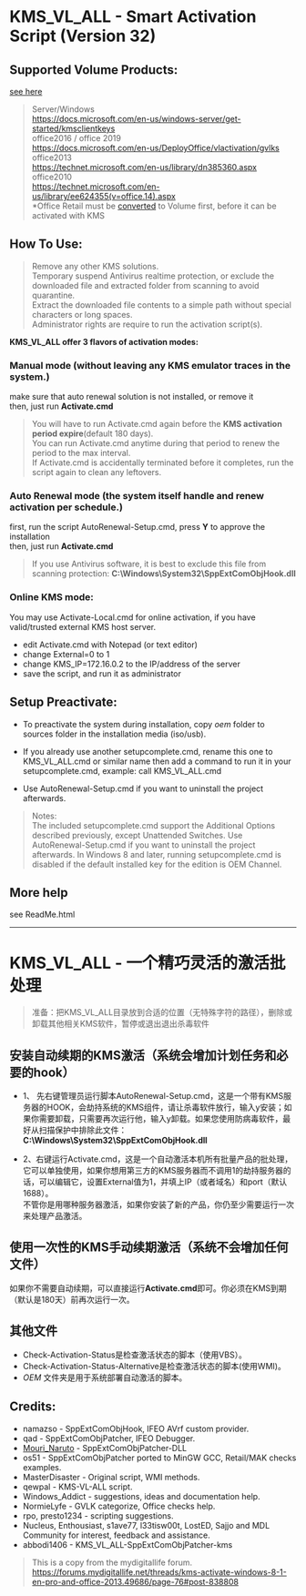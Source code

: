 # KMS_VL_ALL - Smart Activation Script (Version 32)

## Supported Volume Products:  
[see here](https://github.com/lixuy/vlmcsd#valid-apps)
>Server/Windows  
https://docs.microsoft.com/en-us/windows-server/get-started/kmsclientkeys  
office2016 / office 2019  
https://docs.microsoft.com/en-us/DeployOffice/vlactivation/gvlks   
office2013   
https://technet.microsoft.com/en-us/library/dn385360.aspx   
office2010  
https://technet.microsoft.com/en-us/library/ee624355(v=office.14).aspx   
*Office Retail must be [converted](https://github.com/kkkgo/office-C2R-to-VOL) to Volume first, before it can be activated with KMS
## How To Use:
>Remove any other KMS solutions.  
Temporary suspend Antivirus realtime protection, or exclude the downloaded file and extracted folder from scanning to avoid quarantine.  
Extract the downloaded file contents to a simple path without special characters or long spaces.  
Administrator rights are require to run the activation script(s).  

**KMS_VL_ALL offer 3 flavors of activation modes:**
### Manual mode (without leaving any KMS emulator traces in the system.)
make sure that auto renewal solution is not installed, or remove it  
then, just run **Activate.cmd**  

>You will have to run Activate.cmd again before the **KMS activation period expire**(default 180 days).  
You can run Activate.cmd anytime during that period to renew the period to the max interval.  
If Activate.cmd is accidentally terminated before it completes, run the script again to clean any leftovers.  

### Auto Renewal mode (the system itself handle and renew activation per schedule.)
first, run the script AutoRenewal-Setup.cmd, press **Y** to approve the installation  
then, just run **Activate.cmd**  

>If you use Antivirus software, it is best to exclude this file from scanning protection:
**C:\Windows\System32\SppExtComObjHook.dll**

### Online KMS mode:

You may use Activate-Local.cmd for online activation,
if you have valid/trusted external KMS host server.
 - edit Activate.cmd with Notepad (or text editor)
 - change External=0 to 1
 - change KMS_IP=172.16.0.2 to the IP/address of the server
 - save the script, and run it as administrator

## Setup Preactivate:

 - To preactivate the system during installation, copy $oem$ folder to sources folder in the installation media (iso/usb).

 - If you already use another setupcomplete.cmd, rename this one to KMS_VL_ALL.cmd or similar name
then add a command to run it in your setupcomplete.cmd, example:
call KMS_VL_ALL.cmd

 - Use AutoRenewal-Setup.cmd if you want to uninstall the project afterwards.

>Notes:  
The included setupcomplete.cmd support the Additional Options described previously, except Unattended Switches.
Use AutoRenewal-Setup.cmd if you want to uninstall the project afterwards.
In Windows 8 and later, running setupcomplete.cmd is disabled if the default installed key for the edition is OEM Channel.

## More help
see ReadMe.html

* * *
# KMS_VL_ALL - 一个精巧灵活的激活批处理
>准备：把KMS_VL_ALL目录放到合适的位置（无特殊字符的路径），删除或卸载其他相关KMS软件，暂停或退出退出杀毒软件  
## 安装自动续期的KMS激活（系统会增加计划任务和必要的hook）
  - 1、
 先右键管理员运行脚本AutoRenewal-Setup.cmd，这是一个带有KMS服务器的HOOK，会劫持系统的KMS组件，请让杀毒软件放行，输入y安装；如果你需要卸载，只需要再次运行他，输入y卸载。如果您使用防病毒软件，最好从扫描保护中排除此文件：
**C:\Windows\System32\SppExtComObjHook.dll**
 
  - 2、右键运行Activate.cmd，这是一个自动激活本机所有批量产品的批处理，它可以单独使用，如果你想用第三方的KMS服务器而不调用1的劫持服务器的话，可以编辑它，设置External值为1，并填上IP（或者域名）和port（默认1688）。  
  不管你是用哪种服务器激活，如果你安装了新的产品，你仍至少需要运行一次来处理产品激活。

## 使用一次性的KMS手动续期激活（系统不会增加任何文件）
如果你不需要自动续期，可以直接运行**Activate.cmd**即可。你必须在KMS到期（默认是180天）前再次运行一次。 

## 其他文件
 - Check-Activation-Status是检查激活状态的脚本（使用VBS）。  
 - Check-Activation-Status-Alternative是检查激活状态的脚本(使用WMI)。  
 - $OEM$ 文件夹是用于系统部署自动激活的脚本。


## Credits:

 - namazso - SppExtComObjHook, IFEO AVrf custom provider.
 - qad - SppExtComObjPatcher, IFEO Debugger.
 - [Mouri_Naruto](https://github.com/MouriNaruto)   - SppExtComObjPatcher-DLL  
 - os51 - SppExtComObjPatcher ported to MinGW GCC, Retail/MAK checks examples.
 - MasterDisaster - Original script, WMI methods.
 - qewpal - KMS-VL-ALL script.
 - Windows_Addict - suggestions, ideas and documentation help.
 - NormieLyfe - GVLK categorize, Office checks help.
 - rpo, presto1234 - scripting suggestions.
 - Nucleus, Enthousiast, s1ave77, l33tisw00t, LostED, Sajjo and MDL Community for interest, feedback and assistance.
 - abbodi1406 - KMS_VL_ALL-SppExtComObjPatcher-kms

>This is a copy from the mydigitallife forum.  
https://forums.mydigitallife.net/threads/kms-activate-windows-8-1-en-pro-and-office-2013.49686/page-76#post-838808
